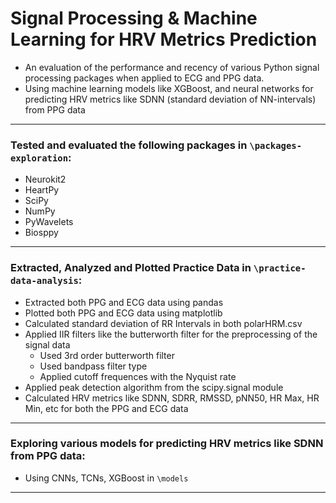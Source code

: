 # Signal Processing & Machine Learning for HRV Metrics Prediction
- An evaluation of the performance and recency of various Python signal processing packages when applied to ECG and PPG data.
- Using machine learning models like XGBoost, and neural networks for predicting HRV metrics like SDNN (standard deviation of NN-intervals) from PPG data

---

### Tested and evaluated the following packages in `\packages-exploration`:
- Neurokit2
- HeartPy
- SciPy
- NumPy
- PyWavelets
- Biosppy

---

### Extracted, Analyzed and Plotted Practice Data in `\practice-data-analysis`:
- Extracted both PPG and ECG data using pandas
- Plotted both PPG and ECG data using matplotlib
- Calculated standard deviation of RR Intervals in both polarHRM.csv
- Applied IIR filters like the butterworth filter for the preprocessing of the signal data
  - Used 3rd order butterworth filter
  - Used bandpass filter type
  - Applied cutoff frequences with the Nyquist rate
- Applied peak detection algorithm from the scipy.signal module
- Calculated HRV metrics like SDNN, SDRR, RMSSD, pNN50, HR Max, HR Min, etc for both the PPG and ECG data

---

### Exploring various models for predicting HRV metrics like SDNN from PPG data:
- Using CNNs, TCNs, XGBoost in `\models`
---
